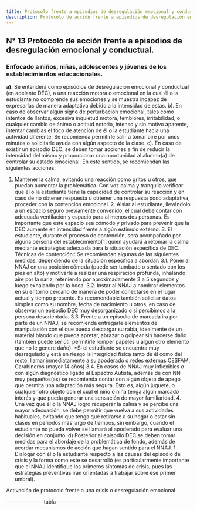 ```yaml
---
title: Protocolo frente a episodios de desregulación emocional y conductual.
description: Protocolo de acción frente a episodios de desregulación emocional y conductual enfocado a niños, niñas, adolescentes y jóvenes de los establecimientos educacionales.
---
```

## N° 13 Protocolo de acción frente a episodios de desregulación emocional y conductual.  
### Enfocado a niños, niñas, adolescentes y jóvenes de los establecimientos educacionales.
 **a).** Se entenderá como episodios de desregulación emocional y conductual (en adelante DEC), a una reacción motora o emocional en la cual él o la estudiante no comprende sus emociones y se muestra incapaz de expresarlas de manera adaptativa debido a la intensidad de estas. b). En caso de observar algún signo de perturbación emocional, tales como intentos de llantos, excesiva inquietud motora, temblores, irritabilidad, o cualquier cambio de ánimo o actitud notorio, intenso y sin motivo aparente, intentar cambias el foco de atención de él o la estudiante hacia una actividad diferente. Se recomienda permitirle salir a tomar aire por unos minutos o solicitarle ayuda con algún aspecto de la clase. c). En caso de existir un episodio DEC, se deben tomar acciones a fin de reducir la intensidad del mismo y proporcionar una oportunidad al alumno(a) de controlar su estado emocional. En este sentido, se recomiendan las siguientes acciones:
 1. Mantener la calma, evitando una reacción como gritos u otros, que puedan aumentar la problemática. Con voz calma y tranquila verificar que él o la estudiante tiene la capacidad de controlar su reacción y en caso de no obtener respuesta u obtener una respuesta poco adaptativa, proceder con la contención emocional. 2. Aislar al estudiante, llevándolo a un espacio seguro previamente convenido, el cual debe contar con adecuada ventilación y espacio para al menos dos personas. Es importante que este espacio sea cómodo y privado para prevenir que la DEC aumente en intensidad frente a algún estímulo externo. 3. El estudiante, durante el proceso de contención, será acompañado por alguna persona del establecimiento[1] quien ayudará a retomar la calma mediante estrategias adecuada para la situación específica de DEC. Técnicas de contención:: Se recomiendan algunas de las siguientes medidas, dependiendo de la situación específica a abordar: 3.1. Poner al NNAJ en una posición cómoda (puede ser tumbado o sentado con los pies en alto) y motivarle a realizar una respiración profunda, inhalando aire por la nariz, reteniendo por aproximadamente 3 a 5 segundos y luego exhalando por la boca. 3.2. Instar al NNAJ a nombrar elementos en su entorno cercano de manera de poder conectarse en el lugar actual y tiempo presente. Es recomendable también solicitar datos simples como su nombre, fecha de nacimiento u otros, en caso de observar un episodio DEC muy desorganizado o si percibimos a la persona desorientada. 3.3. Frente a un episodio de marcada ira por parte de un NNAJ, se recomienda entregarle elementos de manipulación con el que pueda descargar su rabia, idealmente de un material blando que pueda apretar, abrazar o golpear sin hacerse daño (también puede ser útil permitirle romper papeles u algún otro elemento que no le genere daño). *Si el estudiante se encuentra muy desregulado y está en riesgo la integridad física tanto de él como del resto, llamar inmediatamente a su apoderado o redes externas CESFAM, Carabineros (mayor 14 años) 3.4. En casos de NNAJ muy inflexibles o con algún diagnóstico ligado al Espectro Autista, además de con NN muy pequeños(as) se recomienda contar con algún objeto de apego que permita una adaptación más segura. Esto es, algún juguete, o cualquier otro objeto con el cual el niño o niña tenga algún marcado interés y que pueda generar una sensación de mayor familiaridad. 4. Una vez que él o la NNAJ logró recuperar la calma y se percibe una mayor adecuación, se debe permitir que vuelva a sus actividades habituales, evitando que tenga que retirarse a su hogar o estar sin clases en periodos más largo de tiempos, sin embargo, cuando el estudiante no pueda volver se llamará al apoderado para evaluar una decisión en conjunto. d) Posterior al episodio DEC se deben tomar medidas para el abordaje de la problemática de fondo, además de acordar mecanismos de acción que hagan sentido para el NNAJ. 1. Dialogar con él o la estudiante respecto a las causas del episodio de crisis y la forma como este se desarrolló (es particularmente importante que el NNAJ identifique los primeros síntomas de crisis, pues las estrategias preventivas irán orientadas a trabajar sobre ese primer umbral).

 Activación de protocolo frente a una crisis o desregulación emocional

 ----------------tabla-----------
 